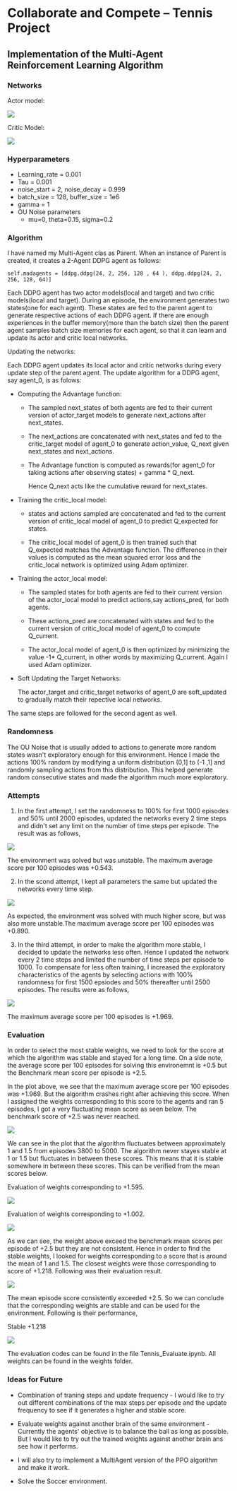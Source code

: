 # Collaborate and Compete – Tennis Project

## Implementation of the Multi-Agent Reinforcement Learning Algorithm


### Networks

Actor model:

![](images/actor_model.PNG)

Critic Model:

![](images/critic_model.PNG)



### Hyperparameters

- Learning_rate = 0.001
- Tau = 0.001
- noise_start = 2, noise_decay = 0.999
- batch_size = 128, buffer_size = 1e6
- gamma = 1
- OU Noise parameters
  - mu=0, theta=0.15, sigma=0.2 


### Algorithm

I have named my Multi-Agent clas as Parent. When an instance of Parent is created, it creates a 2-Agent DDPG agent as follows:
```
self.madagents = [ddpg.ddpg(24, 2, 256, 128 , 64 ), ddpg.ddpg(24, 2, 256, 128, 64)]

```
Each DDPG agent has two actor models(local and target) and two critic models(local and target). During an episode, the environment generates two states(one for each agent). These states are fed to the parent agent to generate respective actions of each DDPG agent.
If there are enough experiences in the buffer memory(more than the batch size) then the parent agent samples batch size memories for each agent, so that it can learn and update its actor and critic local networks.

Updating the networks:


Each DDPG agent updates its local actor and critic networks during every update step of the parent agent. The update algorithm for a DDPG agent, say agent_0, is as folows:
- Computing the Advantage function:
  - The sampled next_states of both agents are fed to their current version of actor_target models to generate next_actions after
    next_states.
  - The next_actions are concatenated with next_states and fed to the critic_target model of agent_0 to generate action_value, Q_next       given next_states and next_actions.
  - The Advantage function is computed as rewards(for agent_0 for taking actions after observing states) + gamma * Q_next.
  
    Hence Q_next acts like the cumulative reward for next_states.
   
- Training the critic_local model:
  - states and actions sampled are concatenated and fed to the current version of critic_local model of agent_0 to predict Q_expected       for states.
  
  - The critic_local model of agent_0 is then trained such that Q_expected matches the Advantage function. The difference in their           values is computed as the mean squared error loss and the critic_local network is optimized using Adam optimizer.
    
- Training the actor_local model:
  - The sampled states for both agents are fed to their current version of the actor_local model to predict actions,say actions_pred,       for both agents.
  
  - These actions_pred are concatenated with states and fed to the current version of critic_local model of agent_0 to compute               Q_current.
  
  - The actor_local model of agent_0 is then optimized by minimizing the value -1* Q_current, in other words by maximizing Q_current.       Again I used Adam optimizer.
    
- Soft Updating the Target Networks:

  The actor_target and critic_target networks of agent_0 are soft_updated to gradually match their repective local networks.
  
The same steps are followed for the second agent as well.

### Randomness

The OU Noise that is usually added to actions to generate more random states wasn't exploratory enough for this environment. Hence I made the actions 100% random by modifying a uniform distribution (0,1] to (-1 ,1] and randomly sampling actions from this distribution. This helped generate random consecutive states and made the algorithm much more exploratory.


### Attempts

1. In the first attempt, I set the randomness to 100% for first 1000 episodes and 50% until 2000 episodes, updated the networks every 2 time steps and didn't set any limit on the number of time steps per episode. The result was as follows,

![](images/first.JPG)

The environment was solved but was unstable. The maximum average score per 100 episodes was +0.543.

2. In the scond attempt, I kept all parameters the same but updated the networks every time step. 

![](images/second.JPG)

As expected, the environment was solved with much higher score, but was also more unstable.The maximum average score per 100 episodes was +0.890.

3. In the third attempt, in order to make the algorithm more stable, I decided to update the networks less often. Hence I updated the network every 2 time steps and limited the number of time steps per episode to 1000. To compensate for less often training, I increased the exploratory characteristics of the agents by selecting actions with 100% randomness for first 1500 epsiodes and 50% thereafter until 2500 episodes. The results were as follows,

![](images/third.JPG)

The maximum average score per 100 episodes is +1.969.

### Evaluation

In order to select the most stable weights, we need to look for the score at which the algorithm was stable and stayed for a long time.
On a side note, the average score per 100 episodes for solving this environemnt is +0.5 but the Benchmark mean score per episode is +2.5. 

In the plot above, we see that the maximum average score per 100 episodes was +1.969. But the algorithm crashes right after achieving this score. When I assigned the weights corresponding to this score to the agents and ran 5 episodes, I got a very fluctuating mean score as seen below. The benchmark score of +2.5 was never reached.

![](images/1.969.PNG)

We can see in the plot that the algorithm fluctuates between approximately 1 and 1.5 from episodes 3800 to 5000. The algorithm never stayes stable at 1 or 1.5 but fluctuates in between these scores. This means that it is stable somewhere in between these scores. This can be verified from the mean scores below.

Evaluation of weights corresponding to +1.595.

![](images/1.595.PNG)

Evaluation of weights corresponding to +1.002.

![](images/1.002.PNG)

As we can see, the weight above exceed the benchmark mean scores per episode of +2.5 but they are not consistent.
Hence in order to find the stable weights, I looked for weights corresponding to a score that is around the mean of 1 and 1.5. The closest weights were those corresponding to score of +1.218. Following was their evaluation result.

![](images/1.218.PNG)

The mean episode score consistently exceeded +2.5. So we can conclude that the corresponding weights are stable and can be used for the environment. Following is their performance,

Stable +1.218

![](gifs/1.218.gif)


The evaluation codes can be found in the file Tennis_Evaluate.ipynb. All weights can be found in the weights folder.


### Ideas for Future

- Combination of traning steps and update frequency - I would like to try out different combinations of the max steps per episode and     the update frequency to see if it generates a higher and stable score.

- Evaluate weights against another brain of the same environment - Currently the agents' objective is to balance the ball as long as       possible. But I would like to try out the trained weights against another brain ans see how it performs.

- I will also try to implement a MultiAgent version of the PPO algorithm and make it work.

- Solve the Soccer environment.




























